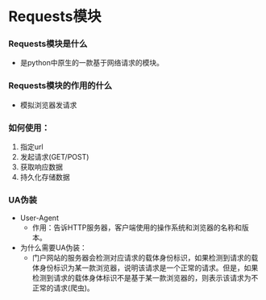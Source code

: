 # Requests模块
### Requests模块是什么
   - 是python中原生的一款基于网络请求的模块。
### Requests模块的作用的什么
   - 模拟浏览器发请求
### 如何使用：
   1. 指定url
   2. 发起请求(GET/POST)
   3. 获取响应数据
   4. 持久化存储数据
### UA伪装
- User-Agent
   - 作用：告诉HTTP服务器，客户端使用的操作系统和浏览器的名称和版本。
- 为什么需要UA伪装：
   - 门户网站的服务器会检测对应请求的载体身份标识，如果检测到请求的载体身份标识为某一款浏览器，说明该请求是一个正常的请求。但是，如果检测到请求的载体身体标识不是基于某一款浏览器的，则表示该请求为不正常的请求(爬虫)。
